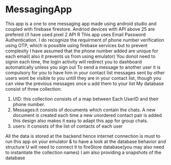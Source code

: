 # MessagingApp

This app is a one to one messaging app made using android studio and coupled with firebase firestore.
Andriod devices with API above 25 are prefered //I have used pixel 2 API R
This app uses Email Password Authentication.
I do recognize the requirment of phone number verification using OTP, which is possible using firebase services but to prevent complexity I have assumed that the phone number added are unique for each email( also it prevents us from using emulator)
You donot need to signin each time, the login activity will redirect you to dashboard automatically unless you sign out
To send a message to another user it is compulsory for you to have him in your contact list
messages sent by other users wont be visible to you untill they are in your contact list, though you can view the previous messages once u add them to your list
My database consist of three collection:
1) UID:  this collection consists of a map between Each UserID and their phone number.
2) Messages:it consists of documents which contain the chats. A new document is created each time a new  unordered contact pair is added
   this design also makes it easy to adapt this app for group chats.
3) users: it consists of the list of contacts of each user

All the data is stored at the backend hence internet connection is must
to run this app on your emulator & to have a look at the database behavior and structure U will need to connect it to fireStore database(you may also need to instantiate the collection names)
I am also providing a snapshots of the database
